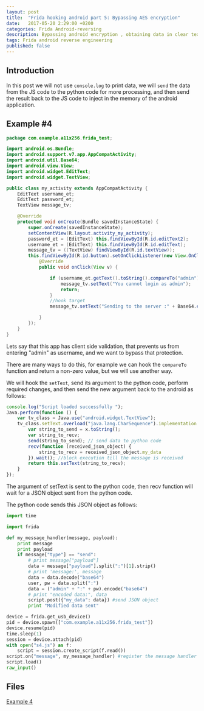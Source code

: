 ```yaml
---
layout: post
title:  "Frida hooking android part 5: Bypassing AES encryption"
date:   2017-05-20 2:29:00 +0200
categories: Frida Android-reversing
description: Bypassing android encryption , obtaining data in clear text.
tags: Frida android reverse engineering
published: false
---
```

## **Introduction**

In this post we will not use `console.log` to print data, we will `send` the data from the JS code to the python code for more processing, and then send the result back to the JS code to inject in the memory of the android application.



## **Example #4**



```java
package com.example.a11x256.frida_test;

import android.os.Bundle;
import android.support.v7.app.AppCompatActivity;
import android.util.Base64;
import android.view.View;
import android.widget.EditText;
import android.widget.TextView;

public class my_activity extends AppCompatActivity {
    EditText username_et;
    EditText password_et;
    TextView message_tv;

    @Override
    protected void onCreate(Bundle savedInstanceState) {
        super.onCreate(savedInstanceState);
        setContentView(R.layout.activity_my_activity);
        password_et = (EditText) this.findViewById(R.id.editText2);
        username_et = (EditText) this.findViewById(R.id.editText);
        message_tv = ((TextView) findViewById(R.id.textView));
        this.findViewById(R.id.button).setOnClickListener(new View.OnClickListener() {
            @Override
            public void onClick(View v) {

                if (username_et.getText().toString().compareTo("admin") == 0) {
                    message_tv.setText("You cannot login as admin");
                    return;
                }
                //hook target
                message_tv.setText("Sending to the server :" + Base64.encodeToString((username_et.getText().toString() + ":" + password_et.getText().toString()).getBytes(), Base64.DEFAULT));

            }
        });
    }
}
```
Lets say that this app has client side validation, that prevents us from entering "admin" as username, and we want to bypass that protection.

There are many ways to do this, for example we can hook the `compareTo` function and return a non-zero value, but we will use another way. 

We will hook the `setText`, send its argument to the python code, perform required changes, and then send the new argument back to the android as follows:

```javascript
console.log("Script loaded successfully ");
Java.perform(function () {
    var tv_class = Java.use("android.widget.TextView");
    tv_class.setText.overload("java.lang.CharSequence").implementation = function (x) {
        var string_to_send = x.toString();
        var string_to_recv;
        send(string_to_send); // send data to python code
        recv(function (received_json_object) {
            string_to_recv = received_json_object.my_data
        }).wait(); //block execution till the message is received
        return this.setText(string_to_recv);
    }
});
```

The argument of setText is sent to the python code, then recv function will wait for a JSON object sent from the python code.

The python code sends this JSON object as follows:

```python
import time

import frida

def my_message_handler(message, payload):
    print message
    print payload
    if message["type"] == "send":
        # print message["payload"]
        data = message["payload"].split(":")[1].strip()
        # print 'message:', message
        data = data.decode("base64")
        user, pw = data.split(":")
        data = ("admin" + ":" + pw).encode("base64")
        # print "encoded data:", data
        script.post({"my_data": data}) #send JSON object
        print "Modified data sent"

device = frida.get_usb_device()
pid = device.spawn(["com.example.a11x256.frida_test"])
device.resume(pid)
time.sleep(1)  
session = device.attach(pid)
with open("s4.js") as f:
    script = session.create_script(f.read())
script.on("message", my_message_handler) #register the message handler 
script.load()
raw_input()
```





## Files

[Example 4](https://github.com/11x256/frida-android-examples/tree/master/examples/4)